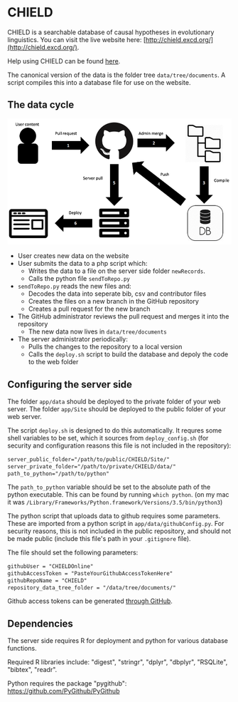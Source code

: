# CHIELD

CHIELD is a searchable database of causal hypotheses in evolutionary linguistics.  You can visit the live website here: [http://chield.excd.org/](http://chield.excd.org/).

Help using CHIELD can be found [here](https://chield.excd.org/help.html).

The canonical version of the data is the folder tree `data/tree/documents`.  A script compiles this into a database file for use on the website.

## The data cycle

![alt text](https://raw.githubusercontent.com/CHIELDOnline/CHIELD/master/misc/DevelopmentCycle.png)

-  User creates new data on the website
-  User submits the data to a php script which:
    -  Writes the data to a file on the server side folder `newRecords`.
    -  Calls the python file `sendToRepo.py`
-  `sendToRepo.py` reads the new files and:
    -  Decodes the data into seperate bib, csv and contributor files
    -  Creates the files on a new branch in the GitHub repository
    -  Creates a pull request for the new branch
-  The GitHub administrator reviews the pull request and merges it into the repository
    -  The new data now lives in `data/tree/documents`
-  The server administrator periodically:
    -  Pulls the changes to the repository to a local version
    -  Calls the `deploy.sh` script to build the database and depoly the code to the web folder



## Configuring the server side


The folder `app/data` should be deployed to the private folder of your web server.
The folder `app/Site` should be deployed to the public folder of your web server.

The script `deploy.sh` is designed to do this automatically.  It requres some shell variables to be set, which it sources from `deploy_config.sh` (for security and configuration reasons this file is not included in the repository):

```
server_public_folder="/path/to/public/CHIELD/Site/"
server_private_folder="/path/to/private/CHIELD/data/"
path_to_python="/path/to/python"
```

The `path_to_python` variable should be set to the absolute path of the python executable.  This can be found by running `which python`.  (on my mac it was `/Library/Frameworks/Python.framework/Versions/3.5/bin/python3`)

The python script that uploads data to github requires some parameters.  These are imported from a python script in `app/data/githubConfig.py`.  For security reasons, this is not included in the public repository, and should not be made public (include this file's path in your `.gitignore` file).

The file should set the following parameters:

```
githubUser = "CHIELDOnline"
githubAccessToken = "PasteYourGithubAccessTokenHere"
githubRepoName = "CHIELD"
repository_data_tree_folder = "/data/tree/documents/"
```

Github access tokens can be generated [through GitHub](https://help.github.com/articles/creating-a-personal-access-token-for-the-command-line/).

## Dependencies

The server side requires R for deployment and python for various database functions.

Required R libraries include: "digest", "stringr", "dplyr", "dbplyr", "RSQLite", "bibtex", "readr".

Python requires the package "pygithub": https://github.com/PyGithub/PyGithub